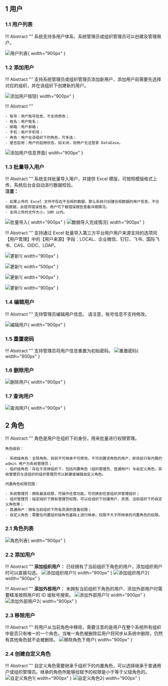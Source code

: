 
## 1 用户

### 1.1 用户列表

!!! Abstract ""
    系统支持多用户体系，系统管理员或组织管理员可以创建及管理用户。

![用户列表](../img/xpack/用户列表.png){ width="900px" }

### 1.2 添加用户

!!! Abstract ""
    支持系统管理员或组织管理员添加新用户，添加用户前需要先选择对应的组织，并在该组织下创建新的用户。

![添加用户按钮](../img/xpack/添加用户按钮.png){ width="900px" }

!!! Abstract ""

    - 账号：用户账号信息，不支持修改；
    - 姓名：用户姓名；
    - 邮箱：用户邮箱；
    - 手机：用户手机号；
    - 角色：用户在该组织下的角色，可多选；
    - 是否启用：用户的启用状态，如关闭，则用户无法登录 DataEase。
![添加用户信息界面](../img/xpack/添加用户信息界面.png){ width="900px" }

### 1.3 批量导入用户

!!! Abstract ""
    系统支持批量导入用户，并提供 Excel 模版，可按照模版格式上传，系统后台会自动进行数据校验。  
    **注意：**

    - 如果上传的 Excel 文件中存在不合规的数据，那么系统只创建合规数据的用户信息，不合规数据，会提供错误信息。用户可下载错误报告查看详细情况。
    - 支持上传的文件大小，10M 以内。
![批量导入](../img/xpack/批量导入.png){ width="900px" }
![数据导入完成情况](../img/xpack/数据导入完成情况.png){ width="900px" }

!!! Abstract ""
    支持通过 Excel 批量导入第三方平台用户用户来源支持的选项同【用户管理】中的【用户来源】字段：LOCAL、企业微信、钉钉、飞书、国际飞书、CAS、OIDC、LDAP。

![更新1](../../newimg/4.2%20支持通过%20Excel%20批量导入第三方平台用户1.png){ width="900px" }

![更新1](../../newimg/4.2%20支持通过%20Excel%20批量导入第三方平台用户2.png){ width="500px" }

![更新1](../../newimg/4.2%20支持通过%20Excel%20批量导入第三方平台用户3.png){ width="900px" }

![更新1](../../newimg/4.2%20支持通过%20Excel%20批量导入第三方平台用户4.png){ width="900px" }

### 1.4 编辑用户

!!! Abstract ""
    支持管理员编辑用户信息。 请注意，账号信息不支持修改。

![编辑用户](../img/xpack/编辑用户.png){ width="900px" }

### 1.5 重置密码
!!! Abstract ""
    支持管理员将用户信息重置为初始密码。
![重置密码](../img/xpack/重置密码.png){ width="900px" }

### 1.6 删除用户
![删除用户](../img/xpack/删除用户.png){ width="900px" }

### 1.7 查询用户
![查询用户](../img/xpack/查询用户.png){ width="900px" }

## 2 角色
!!! Abstract ""
    角色是⽤户在组织下的⾝份，⽤来批量进⾏权限管理。

    角色级别：

    - 系统级角色：全局角色，目前不可继承不可修改，不可创建该角色的用户，即目前只有内置的 admin 用户为系统管理员；
    - 组织级角色：存在于具体组织下，包括内置角色（组织管理员、普通用户）与自定义角色，系统管理员与该组织的组织管理员可以新建或编辑自定义角色。

    内置角色权限范围：

    - 系统管理员：拥有最高权限，可操作任意功能，可切换到任意组织并管理组织；
    - 组织管理员：指定组织下拥有管理员权限，可以在组织下创建⽤户、资源、当前组织下的自定义角色等；
    - 普通用户：拥有当前组织下所有资源的查看权限；
    - ⾃定义角色：需要在内置组织级角色基础上进⾏继承，权限不⼤于所继承的内置⾓⾊的权限。

### 2.1 角色列表
![角色列表](../img/xpack/角色列表.png){ width="900px" }

### 2.2 添加用户

!!! Abstract ""
    **添加组织用户：** 已经拥有了当前组织下角色的用户，添加组织用户时可以直接勾选。
![添加组织用户1](../img/xpack/添加组织用户1.png){ width="900px" }
![添加组织用户2](../img/xpack/添加组织用户2.png){ width="900px" }

!!! Abstract ""
    **添加外部用户：** 未拥有当前组织下角色的用户，添加外部用户时需要精准按照用户的 ID 或账号搜索。
![添加外部用户1](../img/xpack/添加外部用户1.png){ width="900px" }
![添加外部用户2](../img/xpack/添加外部用户2.png){ width="900px" }

### 2.3 移除用户
!!! Abstract ""
    将用户从当前角色中移除，需要注意的是用户在整个系统所有组织中是否只有唯一的一个角色，当唯一角色被删除后用户将同步从系统中删除，仍然有其他角色就不会被删除。
![移除角色下用户](../img/xpack/移除角色下用户.png){ width="900px" }

### 2.4 创建自定义角色
!!! Abstract ""
    自定义角色需要继承于组织下的内置角色，可以选择继承于普通用户或组织管理员。继承的角色所能够给赋予的权限是小于等于父级角色的。
![自定义角色1](../img/xpack/自定义角色1.png){ width="900px" }
![自定义角色2](../img/xpack/自定义角色2.png){ width="900px" }